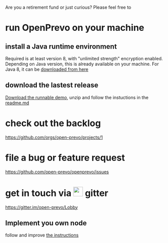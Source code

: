 Are you a retirement fund or just curious? 
Please feel free to 

# run OpenPrevo on your machine

## install a Java runtime environment
Required is at least version 8, with "unlimited strength" encryption enabled. Depending on Java version, this is already available on your machine. For Java 8, it can be [downloaded from here](http://www.oracle.com/technetwork/java/javase/downloads/jce8-download-2133166.html) 

## download the lastest release
[Download the runnable demo](https://github.com/open-prevo/openprevo/releases), unzip and follow the instuctions in the [readme.md
](https://github.com/open-prevo/openprevo/blob/master/demo/readme.md)
# check out the backlog

https://github.com/orgs/open-prevo/projects/1

# file a bug or feature request

https://github.com/open-prevo/openprevo/issues

# get in touch via <img src="https://cdn.worldvectorlogo.com/logos/gitter.svg" width="30" height="30" /> gitter

https://gitter.im/open-prevo/Lobby

## Implement you own node

follow and improve [the instructions](implementMyOwnNode.md)
